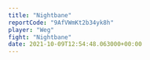 ```yaml
---
title: "Nightbane"
reportCode: "9AfVWmKt2b34yk8h"
player: "Weg"
fight: "Nightbane"
date: 2021-10-09T12:54:48.063000+00:00
---
```

